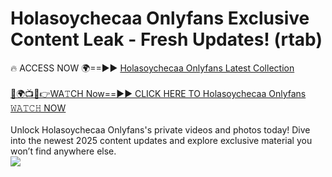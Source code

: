 # Holasoychecaa Onlyfans Exclusive Content Leak - Fresh Updates! (rtab)

🔥 ACCESS NOW 🌍==►► <a href="https://tinyurl.com/kvy9nzfs" rel="nofollow">Holasoychecaa Onlyfans Latest Collection</a>
<br><br>
[🔴🌍📺📱👉WA𝚃CH Now==►► CLICK HERE TO Holasoychecaa Onlyfans 𝚆𝙰𝚃𝙲𝙷 NOW](https://tinyurl.com/kvy9nzfs)
<br><br>
Unlock Holasoychecaa Onlyfans's private videos and photos today! Dive into the newest 2025 content updates and explore exclusive material you won’t find anywhere else.
<br>
<a href="https://tinyurl.com/kvy9nzfs" rel="nofollow" data-target="animated-image.originalLink"><img src="https://camo.githubusercontent.com/8a4f000d20f83aca3bf7ec5f350d767afa0574a8a352519fd8cfa583a6f93a33/68747470733a2f2f692e696d6775722e636f6d2f644a486b345a712e676966" data-canonical-src="https://i.imgur.com/dJHk4Zq.gif" style="max-width: 100%; display: inline-block;" data-target="animated-image.originalImage"></a>
<br>
